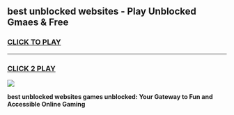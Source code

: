 
## best unblocked websites - Play Unblocked Gmaes & Free
<h3>
<a href="https://news.freeplayer.one?title=best_unblocked_websites&ref=23F">CLICK TO PLAY</a></h3>
<hr>

<h3>
<a href="https://news.freeplayer.one?title=best_unblocked_websites&ref=23F">CLICK 2 PLAY</a>
  
</h3>

<a href="https://news.freeplayer.one?title=best_unblocked_websites&ref=23F/"><img src="https://clearcache.store/games.png"></a>


**best unblocked websites games unblocked: Your Gateway to Fun and Accessible Online Gaming**
